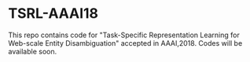 # TSRL-AAAI18
This repo contains code for "Task-Specific Representation Learning for Web-scale Entity Disambiguation" accepted in AAAI,2018. Codes will be available soon.
